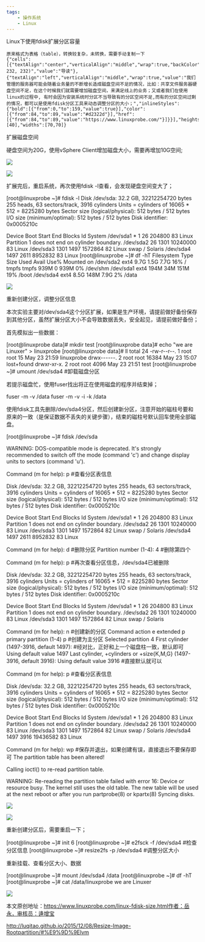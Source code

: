```yaml
---
tags:
    - 操作系统
    - Linux
---
```


Linux下使用fdisk扩展分区容量



```
原来格式为表格（table），转换较复杂，未转换，需要手动复制一下
{"cells":[{"textAlign":"center","verticalAlign":"middle","wrap":true,"backColor":"rgb(232, 232, 232)","value":"导读"},{"textAlign":"left","verticalAlign":"middle","wrap":true,"value":"我们管理的服务器可能会随着业务量的不断增长造成磁盘空间不足的情况，比如：共享文件服务器硬盘空间不足，在这个时候我们就需要增加磁盘空间，来满足线上的业务；又或者我们在使用linux的过程中, 有时会因为安装系统时分区不当导致有的分区空间不足,而有的分区空间过剩的情况，都可以是使用fdisk分区工具来动态调整分区的大小；","inlineStyles":{"bold":[{"from":0,"to":159,"value":true}],"color":[{"from":84,"to":89,"value":"#d2322d"}],"href":[{"from":84,"to":89,"value":"https://www.linuxprobe.com/"}]}}],"heights":[40],"widths":[70,70]}
```

扩展磁盘空间

硬盘空间为20G，使用vSphere Client增加磁盘大小，需要再增加10G空间;

![](/img-post/开发/操作系统/Linux/Linux下使用fdisk扩展分区容量.assets/a55333e046224e3d930cc95608d36be2.png)

![](/img-post/开发/操作系统/Linux/Linux下使用fdisk扩展分区容量.assets/0b1ebf709df14c159d96bbd694995779.png)

扩展完后，重启系统，再次使用fdisk -l查看，会发现硬盘空间变大了；

[root@linuxprobe ~]# fdisk -l
Disk /dev/sda: 32.2 GB, 32212254720 bytes
255 heads, 63 sectors/track, 3916 cylinders
Units = cylinders of 16065 * 512 = 8225280 bytes
Sector size (logical/physical): 512 bytes / 512 bytes
I/O size (minimum/optimal): 512 bytes / 512 bytes
Disk identifier: 0x0005210c

   Device Boot      Start         End      Blocks   Id  System
/dev/sda1   *           1          26      204800   83  Linux
Partition 1 does not end on cylinder boundary.
/dev/sda2              26        1301    10240000   83  Linux
/dev/sda3            1301        1497     1572864   82  Linux swap / Solaris
/dev/sda4            1497        2611     8952832   83  Linux
[root@linuxprobe ~]# df -hT
Filesystem     Type   Size  Used Avail Use% Mounted on
/dev/sda2      ext4   9.7G  1.5G  7.7G  16% /
tmpfs          tmpfs  939M     0  939M   0% /dev/shm
/dev/sda1      ext4   194M   34M  151M  19% /boot
/dev/sda4      ext4   8.5G  148M  7.9G   2% /data


![](/img-post/开发/操作系统/Linux/Linux下使用fdisk扩展分区容量.assets/e1726207932048548cd7342d6fc51252.png)

重新创建分区，调整分区信息

本次实验主要对/dev/sda4这个分区扩展，如果是生产环境，请提前做好备份保存到其他分区，虽然扩展分区大小不会导致数据丢失，安全起见，请提前做好备份；

首先模拟出一些数据：

[root@linuxprobe data]# mkdir test
[root@linuxprobe data]# echo "we are Linuxer" > linuxprobe
[root@linuxprobe data]# ll
total 24
-rw-r--r--. 1 root root    15 May 23 21:59 linuxprobe
drwx------. 2 root root 16384 May 23 15:07 lost+found
drwxr-xr-x. 2 root root  4096 May 23 21:51 test
[root@linuxprobe ~]# umount /dev/sda4          #卸载磁盘分区


若提示磁盘忙，使用fuser找出将正在使用磁盘的程序并结束掉；

fuser -m -v /data
fuser -m -v -i -k /data

使用fdisk工具先删除/dev/sda4分区，然后创建新分区，注意开始的磁柱号要和原来的一致（是保证数据不丢失的关键步骤），结束的磁柱号默认回车使用全部磁盘。

[root@linuxprobe ~]# fdisk /dev/sda

WARNING: DOS-compatible mode is deprecated. It's strongly recommended to
         switch off the mode (command 'c') and change display units to
         sectors (command 'u').

Command (m for help): p        #查看分区表信息

Disk /dev/sda: 32.2 GB, 32212254720 bytes
255 heads, 63 sectors/track, 3916 cylinders
Units = cylinders of 16065 * 512 = 8225280 bytes
Sector size (logical/physical): 512 bytes / 512 bytes
I/O size (minimum/optimal): 512 bytes / 512 bytes
Disk identifier: 0x0005210c

   Device Boot      Start         End      Blocks   Id  System
/dev/sda1   *           1          26      204800   83  Linux
Partition 1 does not end on cylinder boundary.
/dev/sda2              26        1301    10240000   83  Linux
/dev/sda3            1301        1497     1572864   82  Linux swap / Solaris
/dev/sda4            1497        2611     8952832   83  Linux

Command (m for help): d           #删除分区
Partition number (1-4): 4         #删除第四个

Command (m for help): p       #再次查看分区信息，/dev/sda4已被删除

Disk /dev/sda: 32.2 GB, 32212254720 bytes
255 heads, 63 sectors/track, 3916 cylinders
Units = cylinders of 16065 * 512 = 8225280 bytes
Sector size (logical/physical): 512 bytes / 512 bytes
I/O size (minimum/optimal): 512 bytes / 512 bytes
Disk identifier: 0x0005210c

   Device Boot      Start         End      Blocks   Id  System
/dev/sda1   *           1          26      204800   83  Linux
Partition 1 does not end on cylinder boundary.
/dev/sda2              26        1301    10240000   83  Linux
/dev/sda3            1301        1497     1572864   82  Linux swap / Solaris

Command (m for help): n      #创建新的分区
Command action
   e   extended
   p   primary partition (1-4)
p             #创建为主分区
Selected partition 4
First cylinder (1497-3916, default 1497):          #经对比，正好和上一个磁盘柱一致，默认即可
Using default value 1497
Last cylinder, +cylinders or +size{K,M,G} (1497-3916, default 3916): 
Using default value 3916              #直接默认就可以

Command (m for help): p               #查看分区表信息

Disk /dev/sda: 32.2 GB, 32212254720 bytes
255 heads, 63 sectors/track, 3916 cylinders
Units = cylinders of 16065 * 512 = 8225280 bytes
Sector size (logical/physical): 512 bytes / 512 bytes
I/O size (minimum/optimal): 512 bytes / 512 bytes
Disk identifier: 0x0005210c

   Device Boot      Start         End      Blocks   Id  System
/dev/sda1   *           1          26      204800   83  Linux
Partition 1 does not end on cylinder boundary.
/dev/sda2              26        1301    10240000   83  Linux
/dev/sda3            1301        1497     1572864   82  Linux swap / Solaris
/dev/sda4            1497        3916    19436582   83  Linux

Command (m for help): wp       #保存并退出，如果创建有误，直接退出不要保存即可
The partition table has been altered!

Calling ioctl() to re-read partition table.

WARNING: Re-reading the partition table failed with error 16: Device or resource busy.
The kernel still uses the old table. The new table will be used at
the next reboot or after you run partprobe(8) or kpartx(8)
Syncing disks.


![](/img-post/开发/操作系统/Linux/Linux下使用fdisk扩展分区容量.assets/8457d1bdf3894a58af0212e0be7e34d3.png)

![](/img-post/开发/操作系统/Linux/Linux下使用fdisk扩展分区容量.assets/2f107c274e624b1b8f8976627955c04a.png)



重新创建分区后，需要重启一下；

[root@linuxprobe ~]# init 6
[root@linuxprobe ~]# e2fsck -f /dev/sda4                #检查分区信息
[root@linuxprobe ~]# resize2fs -p /dev/sda4             #调整分区大小


重新挂载、查看分区大小、数据

[root@linuxprobe ~]# mount /dev/sda4 /data
[root@linuxprobe ~]# df -hT
[root@linuxprobe ~]# cat /data/linuxprobe
we are  Linuxer

![](/img-post/开发/操作系统/Linux/Linux下使用fdisk扩展分区容量.assets/e74c41b0153049a78111822f6c2e87ac.png)

本文原创地址：https://www.linuxprobe.com/linux-fdisk-size.html作者：岳永，审核员：逄增宝





http://luqitao.github.io/2015/12/08/Resize-Image-Rootpartition/#%E9%9D%9Elvm

